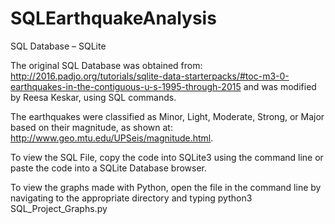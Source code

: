 # SQLEarthquakeAnalysis

SQL Database – SQLite

The original SQL Database was obtained from: http://2016.padjo.org/tutorials/sqlite-data-starterpacks/#toc-m3-0-earthquakes-in-the-contiguous-u-s-1995-through-2015
and was modified by Reesa Keskar, using SQL commands.
 
The earthquakes were classified as Minor, Light, Moderate, Strong, or Major based on their magnitude, as shown at: http://www.geo.mtu.edu/UPSeis/magnitude.html.

To view the SQL File, copy the code into SQLite3 using the command line or paste the code into a SQLite Database browser.

To view the graphs made with Python, open the file in the command line by navigating to the appropriate directory and typing python3 SQL_Project_Graphs.py
